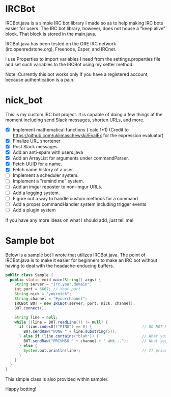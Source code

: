 # IRCBot

IRCBot.java is a simple IRC bot library I made so as to help making IRC bots easier for users. The IRC bot library, however, does not house a "keep alive" block. That block is stored in the main.java.

IRCBot.java has been tested on the ORE IRC network (irc.openredstone.org), Freenode, Esper, and IRCnet.

I use Properties to import variables I need from the settings.properties file and set such variables to the IRCBot using my setter method.

Note: Currently this bot works only if you have a registered account, because authentication is a pain.

# nick_bot

This is my custom IRC bot project. It is capable of doing a few things at the moment including send Slack messages, shorten URLs, and more.

- [X] Implement mathematical functions (`calc 1*1) (Credit to https://github.com/uklimaschewski/EvalEx for the expression evaluator)
- [X] Finalize URL shortener
- [X] Post Slack messages
- [X] Add an anti-spam with users.java
- [X] Add an ArrayList for arguments under commandParser.
- [X] Fetch UUID for a name.
- [X] Fetch name history of a user.
- [ ] Implement a scheduler system.
- [ ] Implement a "remind me" system.
- [ ] Add an imgur reposter to non-imgur URLs.
- [ ] Add a logging system.
- [ ] Figure out a way to handle custom methods for a command
- [ ] Add a proper commandHandler system including trigger events
- [ ] Add a plugin system

If you have any more ideas on what I should add, just tell me!

# Sample bot

Below is a sample bot I wrote that utilizes IRCBot.java. The point of IRCBot.java is to make it easier for beginners to make an IRC bot without having to deal with the headache-enducing buffers.

```java
public class Sample {
  public static void main(String[] args) {
    String server = "irc.your.domain";
    int port = 6667; // Your port
    String nick = "yournick";
    String channel = "#yourchannel";
    IRCBot BOT = new IRCBot(server, port, nick, channel);
    BOT.connect();

    String line = null;
    while ((line = BOT.readLine()) != null) {
      if (line.indexOf("PING") == 0) {                      // DO NOT REMOVE - Keep alive statement
        BOT.sendRaw("PONG " + line.substring(5));
      } else if (line.contains("blah")) {                   // What your bot is listening to
        BOT.sendRaw("PRIVMSG " + channel + " ahk...");      // What your bot responds with
      } else {
        System.out.println(line);                           // If prior conditions are not met, print
      }
    }
  }
}
```

This simple class is also provided within sample/.

Happy botting!
